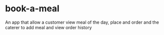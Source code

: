 # book-a-meal
An app that allow a customer view meal of the day, place and order and the caterer to add meal and view order history
